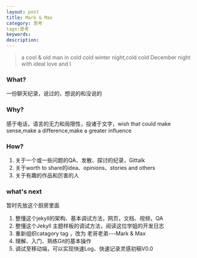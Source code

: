 ```yaml
---
layout: post
title: Mark & Max
category: 思考
tags:思考 
keywords: 
description: 
---
```


> a cool & old man in cold cold winter night,cold cold December night with ideal love and I

### What?

一份聊天纪录，说过的，想说的和没说的

### Why?

感于电话，语言的无力和局限性，投诸于文字，wish that could make sense,make a difference,make a greater influence 

### How?

1. 关于一个或一些问题的QA、发散、探讨的纪录，Gittalk
2. 关于worth to share的idea、opinions、stories and others
3. 关于有趣的作品和厉害的人


### what's next

暂时先放这个厨房里面

1. 整懂这个jekyll的架构、基本调试方法，网页，文档、视频，QA
2. 整懂这个Jekyll 主题样板的调试方法，阅读这位学姐的开发日志
3. 重新组织catagory tag ，改为 老哥老弟---Mark & Max
4. 理解、入门、熟练Git的基本操作
5. 调试至移动端，可以实现快速Log、快速记录灵感初稿V0.0
